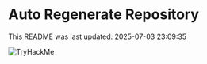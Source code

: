 # Auto Regenerate Repository

This README was last updated: 2025-07-03 23:09:35

 ![TryHackMe](https://tryhackme.com/badge/533634)
